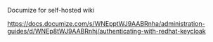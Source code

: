 Documize for self-hosted wiki

https://docs.documize.com/s/WNEpptWJ9AABRnha/administration-guides/d/WNEp8tWJ9AABRnhj/authenticating-with-redhat-keycloak
